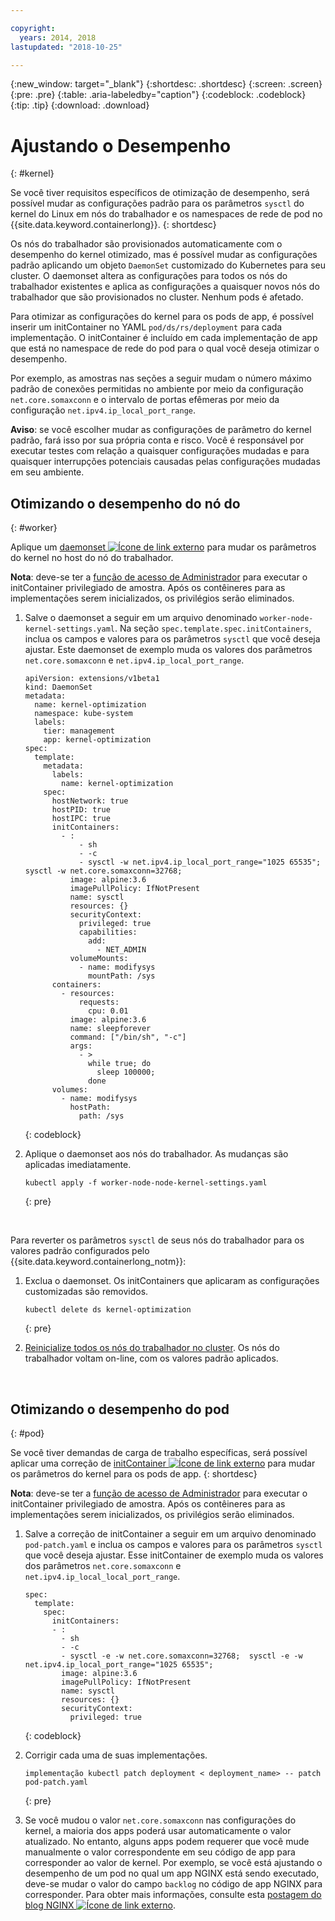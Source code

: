 ```yaml
---

copyright:
  years: 2014, 2018
lastupdated: "2018-10-25"

---
```


{:new_window: target="_blank"}
{:shortdesc: .shortdesc}
{:screen: .screen}
{:pre: .pre}
{:table: .aria-labeledby="caption"}
{:codeblock: .codeblock}
{:tip: .tip}
{:download: .download}

# Ajustando o Desempenho
{: #kernel}

Se você tiver requisitos específicos de otimização de desempenho, será possível mudar as configurações padrão para os parâmetros `sysctl` do kernel do Linux em nós do trabalhador e os namespaces de rede de pod no {{site.data.keyword.containerlong}}.
{: shortdesc}

Os nós do trabalhador são provisionados automaticamente com o desempenho do kernel otimizado, mas é possível mudar as configurações padrão aplicando um objeto `DaemonSet` customizado do Kubernetes para seu cluster. O daemonset altera as configurações para todos os nós do trabalhador existentes e aplica as configurações a quaisquer novos nós do trabalhador que são provisionados no cluster. Nenhum pods é afetado.

Para otimizar as configurações do kernel para os pods de app, é possível inserir um initContainer no YAML `pod/ds/rs/deployment` para cada implementação. O initContainer é incluído em cada implementação de app que está no namespace de rede do pod para o qual você deseja otimizar o desempenho.

Por exemplo, as amostras nas seções a seguir mudam o número máximo padrão de conexões permitidas no ambiente por meio da configuração `net.core.somaxconn` e o intervalo de portas efêmeras por meio da configuração `net.ipv4.ip_local_port_range`.

**Aviso**: se você escolher mudar as configurações de parâmetro do kernel padrão, fará isso por sua própria conta e risco. Você é responsável por executar testes com relação a quaisquer configurações mudadas e para quaisquer interrupções potenciais causadas pelas configurações mudadas em seu ambiente.

## Otimizando o desempenho do nó do
{: #worker}

Aplique um [daemonset ![Ícone de link externo](../icons/launch-glyph.svg "Ícone de link externo")](https://kubernetes.io/docs/concepts/workloads/controllers/daemonset/) para mudar os parâmetros do kernel no host do nó do trabalhador.

**Nota**: deve-se ter a [função de acesso de Administrador](cs_users.html#access_policies) para executar o initContainer privilegiado de amostra. Após os contêineres para as implementações serem inicializados, os privilégios serão eliminados.

1. Salve o daemonset a seguir em um arquivo denominado `worker-node-kernel-settings.yaml`. Na seção `spec.template.spec.initContainers`, inclua os campos e valores para os parâmetros `sysctl` que você deseja ajustar. Este daemonset de exemplo muda os valores dos parâmetros `net.core.somaxconn` e `net.ipv4.ip_local_port_range`.
    ```
    apiVersion: extensions/v1beta1
    kind: DaemonSet
    metadata:
      name: kernel-optimization
      namespace: kube-system
      labels:
        tier: management
        app: kernel-optimization
    spec:
      template:
        metadata:
          labels:
            name: kernel-optimization
        spec:
          hostNetwork: true
          hostPID: true
          hostIPC: true
          initContainers:
            - :
                - sh
                - -c
                - sysctl -w net.ipv4.ip_local_port_range="1025 65535"; sysctl -w net.core.somaxconn=32768;
              image: alpine:3.6
              imagePullPolicy: IfNotPresent
              name: sysctl
              resources: {}
              securityContext:
                privileged: true
                capabilities:
                  add:
                    - NET_ADMIN
              volumeMounts:
                - name: modifysys
                  mountPath: /sys
          containers:
            - resources:
                requests:
                  cpu: 0.01
              image: alpine:3.6
              name: sleepforever
              command: ["/bin/sh", "-c"]
              args:
                - >
                  while true; do
                    sleep 100000;
                  done
          volumes:
            - name: modifysys
              hostPath:
                path: /sys
    ```
    {: codeblock}

2. Aplique o daemonset aos nós do trabalhador. As mudanças são aplicadas imediatamente.
    ```
    kubectl apply -f worker-node-node-kernel-settings.yaml
    ```
    {: pre}

<br />

Para reverter os parâmetros `sysctl` de seus nós do trabalhador para os valores padrão configurados pelo {{site.data.keyword.containerlong_notm}}:

1. Exclua o daemonset. Os initContainers que aplicaram as configurações customizadas são removidos.
    ```
    kubectl delete ds kernel-optimization
    ```
    {: pre}

2. [Reinicialize todos os nós do trabalhador no cluster](cs_cli_reference.html#cs_worker_reboot). Os nós do trabalhador voltam on-line, com os valores padrão aplicados.

<br />


## Otimizando o desempenho do pod
{: #pod}

Se você tiver demandas de carga de trabalho específicas, será possível aplicar uma correção de [initContainer ![Ícone de link externo](../icons/launch-glyph.svg "Ícone de link externo")](https://kubernetes.io/docs/concepts/workloads/pods/init-containers/) para mudar os parâmetros do kernel para os pods de app.
{: shortdesc}

**Nota**: deve-se ter a [função de acesso de Administrador](cs_users.html#access_policies) para executar o initContainer privilegiado de amostra. Após os contêineres para as implementações serem inicializados, os privilégios serão eliminados.

1. Salve a correção de initContainer a seguir em um arquivo denominado `pod-patch.yaml` e inclua os campos e valores para os parâmetros `sysctl` que você deseja ajustar. Esse initContainer de exemplo muda os valores dos parâmetros `net.core.somaxconn` e `net.ipv4.ip_local_local_port_range`.
    ```
    spec:
      template:
        spec:
          initContainers:
          - :
            - sh
            - -c
            - sysctl -e -w net.core.somaxconn=32768;  sysctl -e -w net.ipv4.ip_local_port_range="1025 65535";
            image: alpine:3.6
            imagePullPolicy: IfNotPresent
            name: sysctl
            resources: {}
            securityContext:
              privileged: true
    ```
    {: codeblock}

2. Corrigir cada uma de suas implementações.
    ```
    implementação kubectl patch deployment < deployment_name> -- patch pod-patch.yaml
    ```
    {: pre}

3. Se você mudou o valor `net.core.somaxconn` nas configurações do kernel, a maioria dos apps poderá usar automaticamente o valor atualizado. No entanto, alguns apps podem requerer que você mude manualmente o valor correspondente em seu código de app para corresponder ao valor de kernel. Por exemplo, se você está ajustando o desempenho de um pod no qual um app NGINX está sendo executado, deve-se mudar o valor do campo `backlog` no código de app NGINX para corresponder. Para obter mais informações, consulte esta [postagem do blog NGINX ![Ícone de link externo](../icons/launch-glyph.svg "Ícone de link externo")](https://www.nginx.com/blog/tuning-nginx/).
